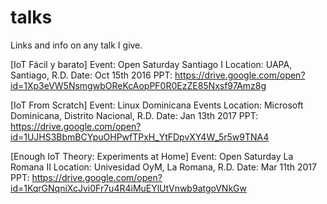# talks
Links and info on any talk I give.

[IoT Fácil y barato]
Event:    Open Saturday Santiago I
Location: UAPA, Santiago, R.D.
Date:     Oct 15th 2016
PPT:      https://drive.google.com/open?id=1Xp3eVW5NsmgwbOReKcAopPF0R0EzZE85Nxsf97Amz8g


[IoT From Scratch]
Event:    Linux Dominicana Events
Location: Microsoft Dominicana, Distrito Nacional, R.D.
Date:     Jan 13th 2017
PPT:      https://drive.google.com/open?id=1UJHS3BbmBCYpuOHPwfTPxH_YtFDpvXY4W_5r5w9TNA4


[Enough IoT Theory: Experiments at Home]
Event:    Open Saturday La Romana II
Location: Univesidad OyM, La Romana, R.D.
Date:     Mar 11th 2017
PPT:      https://drive.google.com/open?id=1KqrGNqniXcJvi0Fr7u4R4iMuEYlUtVnwb9atgoVNkGw
